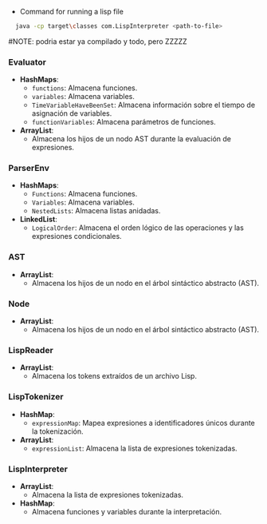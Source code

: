 - Command for running a lisp file

```bash
  java -cp target\classes com.LispInterpreter <path-to-file>
```
#NOTE: podria estar ya compilado y todo, pero ZZZZZ

### Evaluator
- **HashMaps**:
  - `functions`: Almacena funciones.
  - `variables`: Almacena variables.
  - `TimeVariableHaveBeenSet`: Almacena información sobre el tiempo de asignación de variables.
  - `functionVariables`: Almacena parámetros de funciones.
- **ArrayList**:
  - Almacena los hijos de un nodo AST durante la evaluación de expresiones.

### ParserEnv
- **HashMaps**:
  - `Functions`: Almacena funciones.
  - `Variables`: Almacena variables.
  - `NestedLists`: Almacena listas anidadas.
- **LinkedList**:
  - `LogicalOrder`: Almacena el orden lógico de las operaciones y las expresiones condicionales.

### AST
- **ArrayList**:
  - Almacena los hijos de un nodo en el árbol sintáctico abstracto (AST).

### Node
- **ArrayList**:
  - Almacena los hijos de un nodo en el árbol sintáctico abstracto (AST).

### LispReader
- **ArrayList**:
  - Almacena los tokens extraídos de un archivo Lisp.

### LispTokenizer
- **HashMap**:
  - `expressionMap`: Mapea expresiones a identificadores únicos durante la tokenización.
- **ArrayList**:
  - `expressionList`: Almacena la lista de expresiones tokenizadas.

### LispInterpreter
- **ArrayList**:
  - Almacena la lista de expresiones tokenizadas.
- **HashMap**:
  - Almacena funciones y variables durante la interpretación.
